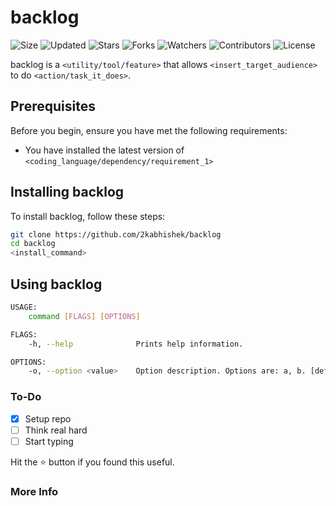 # backlog

![Size](https://img.shields.io/github/repo-size/2kabhishek/backlog?style=plastic&color=0f0&label=Size)
![Updated](https://img.shields.io/github/last-commit/2kabhishek/backlog?style=plastic&color=f00&label=Updated)
![Stars](https://img.shields.io/github/stars/2kabhishek/backlog?style=plastic&color=ffc801&label=Stars)
![Forks](https://img.shields.io/github/forks/2kabhishek/backlog?style=plastic&color=003cff&label=Forks)
![Watchers](https://img.shields.io/github/watchers/2kabhishek/backlog?style=plastic&color=ff5500&label=Watchers)
![Contributors](https://img.shields.io/github/contributors/2kabhishek/backlog?style=plastic&color=f0f&label=Contributors)
![License](https://img.shields.io/github/license/2kabhishek/backlog?style=plastic&color=555&label=License)

backlog is a `<utility/tool/feature>` that allows `<insert_target_audience>` to do `<action/task_it_does>`.

## Prerequisites

Before you begin, ensure you have met the following requirements:

- You have installed the latest version of `<coding_language/dependency/requirement_1>`

## Installing backlog

To install backlog, follow these steps:

```bash
git clone https://github.com/2kabhishek/backlog
cd backlog
<install_command>
```

## Using backlog

```bash
USAGE:
    command [FLAGS] [OPTIONS]

FLAGS:
    -h, --help              Prints help information.

OPTIONS:
    -o, --option <value>    Option description. Options are: a, b. [default: a]

```

### To-Do

- [x] Setup repo
- [ ] Think real hard
- [ ] Start typing

Hit the :star: button if you found this useful.

### More Info
